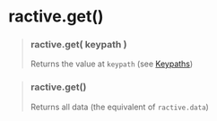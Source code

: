 # ractive.get()

> ### ractive.get( keypath )
> Returns the value at `keypath` (see [Keypaths](Keypaths.md))

> ### ractive.get()
> Returns all data (the equivalent of `ractive.data`)